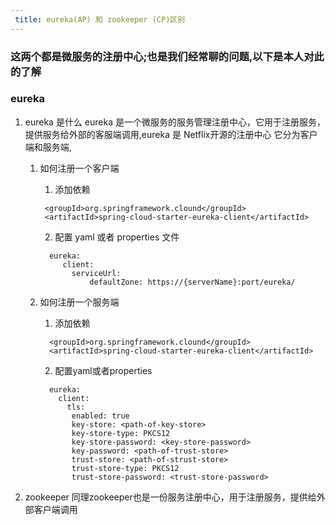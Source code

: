 ```yaml
---
 title: eureka(AP) 和 zookeeper (CP)区别
---
```


### 这两个都是微服务的注册中心;也是我们经常聊的问题,以下是本人对此的了解

### eureka

   1. eureka 是什么
      eureka 是一个微服务的服务管理注册中心，它用于注册服务，提供服务给外部的客服端调用,eureka 是 Netflix开源的注册中心
      它分为客户端和服务端,
      1. 如何注册一个客户端
          1. 添加依赖
          ```
           <groupId>org.springframework.clound</groupId>
           <artifactId>spring-cloud-starter-eureka-client</artifactId>
          ```
          2. 配置 yaml 或者 properties 文件
          ```
            eureka: 
               client: 
                 serviceUrl: 
                     defaultZone: https://{serverName}:port/eureka/
         ```
         
      2. 如何注册一个服务端
         1. 添加依赖
          ```
            <groupId>org.springframework.clound</groupId>
            <artifactId>spring-cloud-starter-eureka-client</artifactId>
         ```
         2. 配置yaml或者properties
         
         ```
           eureka: 
             client:
               tls:
                enabled: true
                key-store: <path-of-key-store>
                key-store-type: PKCS12
                key-store-password: <key-store-password>
                key-password: <path-of-trust-store>
                trust-store: <path-of-strust-store>
                trust-store-type: PKCS12
                trust-store-password: <trust-store-password>
         
         ```
   2. zookeeper 同理zookeeper也是一份服务注册中心，用于注册服务，提供给外部客户端调用
